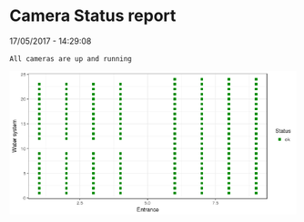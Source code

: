Camera Status report
================
17/05/2017 - 14:29:08

    All cameras are up and running

![](camreport_files/figure-markdown_github/unnamed-chunk-2-1.png)
